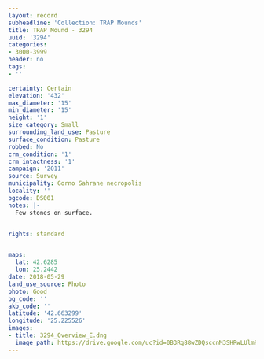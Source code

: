 ```yaml
---
layout: record
subheadline: 'Collection: TRAP Mounds'
title: TRAP Mound - 3294
uuid: '3294'
categories:
- 3000-3999
header: no
tags:
- ''

certainty: Certain
elevation: '432'
max_diameter: '15'
min_diameter: '15'
height: '1'
size_category: Small
surrounding_land_use: Pasture
surface_condition: Pasture
robbed: No
crm_condition: '1'
crm_intactness: '1'
campaign: '2011'
source: Survey
municipality: Gorno Sahrane necropolis
locality: ''
bgcode: DS001
notes: |-
  Few stones on surface.


rights: standard


maps:
  lat: 42.6285
  lon: 25.2442
date: 2018-05-29
land_use_source: Photo
photo: Good
bg_code: ''
akb_code: ''
latitude: '42.663299'
longitude: '25.225526'
images:
- title: 3294_Overview_E.dng
  image_path: https://drive.google.com/uc?id=0B3Rg88wZDQsccnM3SHRwLUlmRnc
---
```

